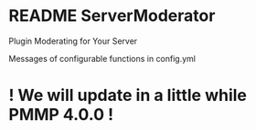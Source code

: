 # README ServerModerator
Plugin Moderating for Your Server


Messages of configurable functions in config.yml

# ! We will update in a little while PMMP 4.0.0 !
